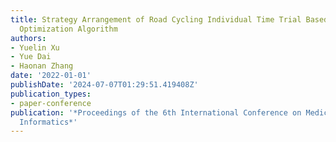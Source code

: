```yaml
---
title: Strategy Arrangement of Road Cycling Individual Time Trial Based on Topology
  Optimization Algorithm
authors:
- Yuelin Xu
- Yue Dai
- Haonan Zhang
date: '2022-01-01'
publishDate: '2024-07-07T01:29:51.419408Z'
publication_types:
- paper-conference
publication: '*Proceedings of the 6th International Conference on Medical and Health
  Informatics*'
---
```

